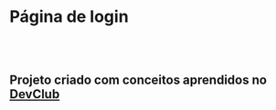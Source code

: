 <h1>Página de login</h1>
<br>
<br>
<h2>Projeto criado com conceitos aprendidos no <a href="https://rodolfomori.com.br/devclub">DevClub<a/></h2>
